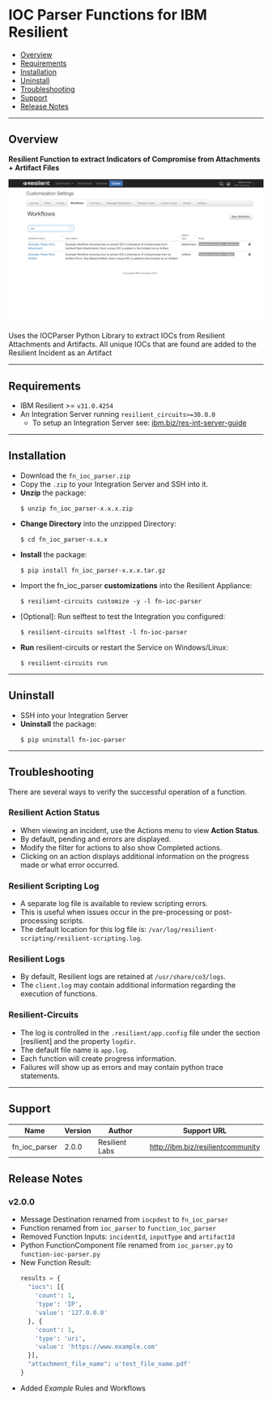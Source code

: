 # IOC Parser Functions for IBM Resilient

- [Overview](#overview)
- [Requirements](#requirements)
- [Installation](#installation)
- [Uninstall](#uninstall)
- [Troubleshooting](#troubleshooting)
- [Support](#support)
- [Release Notes](#release-notes)

---
## Overview
<!--
  Provide a high-level description of the function itself and its remote software or application.
  The text below is parsed from the "description" and "long_description" attributes in the setup.py file
-->
**Resilient Function to extract Indicators of Compromise from Attachments + Artifact Files**

 ![screenshot: main](./doc/screenshots/main.png)

Uses the IOCParser Python Library to extract IOCs from Resilient Attachments and Artifacts. All unique IOCs that are found are added to the Resilient Incident as an Artifact

---
## Requirements
<!--
  List any Requirements 
-->
* IBM Resilient >= `v31.0.4254`
* An Integration Server running `resilient_circuits>=30.0.0`
  * To setup an Integration Server see: [ibm.biz/res-int-server-guide](https://ibm.biz/res-int-server-guide)

---
## Installation
* Download the `fn_ioc_parser.zip`
* Copy the `.zip` to your Integration Server and SSH into it.
* **Unzip** the package:
  ```
  $ unzip fn_ioc_parser-x.x.x.zip
  ```
* **Change Directory** into the unzipped Directory:
  ```
  $ cd fn_ioc_parser-x.x.x
  ```
* **Install** the package:
  ```
  $ pip install fn_ioc_parser-x.x.x.tar.gz
  ```
* Import the fn_ioc_parser **customizations** into the Resilient Appliance:
  ```
  $ resilient-circuits customize -y -l fn-ioc-parser
  ```
* [Optional]: Run selftest to test the Integration you configured:
  ```
  $ resilient-circuits selftest -l fn-ioc-parser
  ```
* **Run** resilient-circuits or restart the Service on Windows/Linux:
  ```
  $ resilient-circuits run
  ```


---
## Uninstall
* SSH into your Integration Server
* **Uninstall** the package:
  ```
  $ pip uninstall fn-ioc-parser
  ```

---
## Troubleshooting
There are several ways to verify the successful operation of a function.

### Resilient Action Status
* When viewing an incident, use the Actions menu to view **Action Status**.
* By default, pending and errors are displayed.
* Modify the filter for actions to also show Completed actions.
* Clicking on an action displays additional information on the progress made or what error occurred.

### Resilient Scripting Log
* A separate log file is available to review scripting errors.
* This is useful when issues occur in the pre-processing or post-processing scripts.
* The default location for this log file is: `/var/log/resilient-scripting/resilient-scripting.log`.

### Resilient Logs
* By default, Resilient logs are retained at `/usr/share/co3/logs`.
* The `client.log` may contain additional information regarding the execution of functions.

### Resilient-Circuits
* The log is controlled in the `.resilient/app.config` file under the section [resilient] and the property `logdir`.
* The default file name is `app.log`.
* Each function will create progress information.
* Failures will show up as errors and may contain python trace statements.
---

## Support
| Name | Version | Author | Support URL |
| ---- | ------- | ------ | ----------- |
| fn_ioc_parser | 2.0.0 | Resilient Labs | http://ibm.biz/resilientcommunity |

## Release Notes

### v2.0.0
* Message Destination renamed from `iocpdest` to `fn_ioc_parser`
* Function renamed from `ioc_parser` to `function_ioc_parser`
* Removed Function Inputs: `incidentId`, `inputType` and `artifactId`
* Python FunctionComponent file renamed from `ioc_parser.py` to `function-ioc-parser.py`
* New Function Result:
  ```python
  results = {
    "iocs": [{
      'count': 1,
      'type': 'IP',
      'value': '127.0.0.0'
    }, {
      'count': 1,
      'type': 'uri',
      'value': 'https://www.example.com'
    }],
    "attachment_file_name": u'test_file_name.pdf'
  }
  ```
* Added *Example* Rules and Workflows